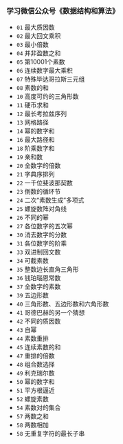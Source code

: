 ### 学习微信公众号《数据结构和算法》

- `01` 最大质因数
- `02` 最大回文乘积
- `03` 最小倍数
- `04` 并非盈数之和
- `05` 第10001个素数
- `06` 连续数字最大乘积
- `07` 特殊毕达哥拉斯三元组
- `08` 素数的和
- `10` 高度可约的三角形数
- `11` 硬币求和
- `12` 最长考拉兹序列
- `13` 网格路径
- `14` 幂的数字和
- `16` 最大路径和
- `18` 阶乘数字和
- `19` 亲和数
- `20` 全数字的倍数
- `21` 字典序排列
- `22` 一千位斐波那契数 
- `23` 倒数的循环节 
- `24` 二次“素数生成”多项式
- `25` 螺旋数阵对角线
- `26` 不同的幂
- `27` 各位数字的五次幂
- `30` 消去数字的分数
- `31` 各位数字的阶乘
- `33` 双进制回文数
- `34` 可截素数
- `35` 整数边长直角三角形
- `36` 钱珀瑙恩常数
- `37` 全数字的素数
- `39` 五边形数
- `40` 三角形数、五边形数和六角形数
- `41` 哥德巴赫的另一个猜想
- `42` 不同的质因数
- `43` 自幂
- `44` 素数重排
- `45` 连续素数的和
- `47` 重排的倍数
- `48` 组合数选择
- `49` 利克瑞尔数
- `50` 幂的数字和
- `51` 平方根逼近
- `52` 螺旋素数
- `54` 素数对的集合
- `57` 两数之和
- `58` 两数相加
- `58` 无重复字符的最长子串